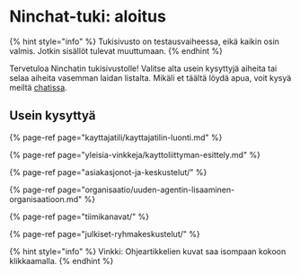 # Ninchat-tuki: aloitus

{% hint style="info" %}
Tukisivusto on testausvaiheessa, eikä kaikin osin valmis. Jotkin sisällöt tulevat muuttumaan.
{% endhint %}

Tervetuloa Ninchatin tukisivustolle! Valitse alta usein kysyttyjä aiheita tai selaa aiheita vasemman laidan listalta. Mikäli et täältä löydä apua, voit kysyä meiltä [chatissa](https://ninchat.com/contact). 

## Usein kysyttyä

{% page-ref page="kayttajatili/kayttajatilin-luonti.md" %}

{% page-ref page="yleisia-vinkkeja/kayttoliittyman-esittely.md" %}

{% page-ref page="asiakasjonot-ja-keskustelut/" %}

{% page-ref page="organisaatio/uuden-agentin-lisaaminen-organisaatioon.md" %}

{% page-ref page="tiimikanavat/" %}

{% page-ref page="julkiset-ryhmakeskustelut/" %}

 

{% hint style="info" %}
Vinkki: Ohjeartikkelien kuvat saa isompaan kokoon klikkaamalla.
{% endhint %}



